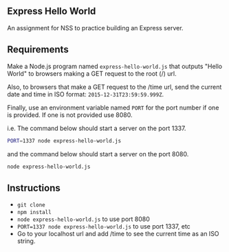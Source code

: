 ## Express Hello World
An assignment for NSS to practice building an Express server.

## Requirements

Make a Node.js program named `express-hello-world.js` that outputs "Hello World"
to browsers making a GET request to the root (/) url.

Also, to browsers that make a GET request to the /time url, send the current
date and time in ISO format: `2015-12-31T23:59:59.999Z`.

Finally, use an environment variable named `PORT` for the port number if one is
provided. If one is not provided use 8080.

i.e. The command below should start a server on the port 1337.

```bash
PORT=1337 node express-hello-world.js
```

and the command below should start a server on the port 8080.

```bash
node express-hello-world.js
```

## Instructions

- `` git clone ``
- `` npm install ``
- `` node express-hello-world.js `` to use port 8080
- `` PORT=1337 node express-hello-world.js `` to use port 1337, etc
- Go to your localhost url and add /time to see the current time as an ISO string.
